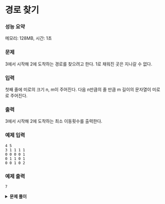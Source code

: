 # 경로 찾기

### 성능 요약

메모리: 128MB, 시간: 1초

### 문제

3에서 시작해 2에 도착하는 경로를 찾으려고 한다. 1로 채워진 곳은 지나갈 수 없다.

### 입력

첫째 줄에 미로의 크기 n, m이 주어진다.
다음 n만큼의 줄 만큼 m 길이의 문자열이 미로로 주어진다.

### 출력

3에서 시작해 2에 도착하는 최소 이동횟수를 출력한다.

### 예제 입력

```
4 5
3 1 1 1 1
0 0 0 0 1
0 1 1 0 1
0 0 1 0 2
```

### 예제 출력

```
7
```

<details><summary><b>문제 풀이</b></summary>
<div markdown="1">

```js
const [n, m, ...input] = require("fs")
  .readFileSync("./input.txt")
  .toString()
  .trim()
  .split(/\s/)
  .map((v) => +v);

function Solution(n) {
  const map = new Array(n);
  for (let i = 0; i < n; i++) {
    map[i] = new Array(m).fill().map((_, idx) => input[idx + i * m]);
  }

  const DR = [0, 1, 0, -1];
  const DC = [1, 0, -1, 0];

  let count = 0;

  const search = (r, c, dir) => {
    if (map[r][c] === 2) return;
    if (map[r][c] !== 3 && map[r][c] !== 1) map[r][c] = 10;

    count++;

    dir = 0;
    let nr = r + DR[dir];
    let nc = c + DC[dir];

    if (nr < n && nc < m && r >= 0 && c >= 0 && map[nr][nc] !== 1) {
      search(r + DR[dir], c + DC[dir], dir);
    } else {
      dir = (dir + 1) % 4;
      search(r + DR[dir], c + DC[dir], dir);
    }
  };

  search(0, 0, 0);
  console.log(count);
}

Solution(n);
```

이 케이스에 대해서 문제는 풀 수 있었지만, 다른 케이스는 해결할 수 없었다. DFS에 대해 공부하고 다시 풀어봐야 겠다.

### Solution 2

```js
const [n, m, ...input] = require("fs")
  .readFileSync("./input.txt")
  .toString()
  .trim()
  .split(/\s/)
  .map((v) => +v);

function Solution(n) {
  const map = new Array(n);
  for (let i = 0; i < n; i++) {
    map[i] = new Array(m).fill().map((_, idx) => input[idx + i * m]);
  }

  const visited = Array.from(Array(n), () => Array(m).fill(0));

  const DR = [0, 1, 0, -1];
  const DC = [1, 0, -1, 0];
  let idx = 1;

  const search = (r, c, dir) => {
    for (let i = 0; i < 4; i++) {
      let nr = r + DR[i % 4];
      let nc = c + DC[i % 4];

      if (nr >= n || nc >= m || nr < 0 || nc < 0) continue;

      if (map[nr][nc] !== 1 && visited[nr][nc] === 0) {
        visited[nr][nc] = idx;
        idx++;

        console.log("방향", i);
        console.log(visited);

        search(nr, nc, i);
      }
    }
  };

  search(0, 0, 0);
  console.log(visited[n - 1][m - 1]);
}

Solution(n);
```

조금 더 나은 방식의 풀이를 찾은 것 같다. 매 칸에 도착할 때마다 네 방향에 대해 모두 탐색하고
가능한 길이라면 재귀함수 `search`를 실행한다.

- 반복문을 통해서 네 방향에 대해 탐색한다.
- 범위를 벗어났다면 `continue`를 통해 로직을 넘어가고,
- `map[nr][nc] !== 1` 이거나 `visitied`(방문해서 탐색한 칸을 기록) 배열이 아직 채워지지 않았다면
  - idx를 증가시키면서 기록
  - 재귀 함수 search 실행
- 도착 지점에 visited 배열에서 구해서 출력

이 방식으로 하면 도착지점에 딱 정확한 이동횟수를 출력할 수 있지만, 재귀함수여서 잘못된 길로 들어섰을 때에도 계속 진행이 된다.
이것을 없앨 수 있는 방법을 찾아봐야겠다.

</div>
</details>
